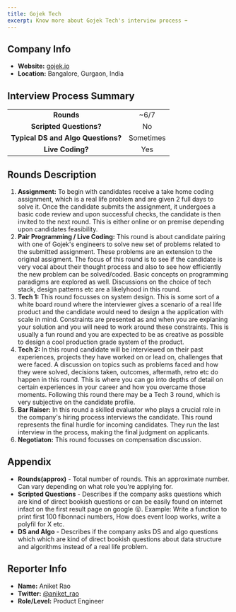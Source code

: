 ```yaml
---
title: Gojek Tech
excerpt: Know more about Gojek Tech's interview process ➡️
---
```

## Company Info
- **Website:** [gojek.io](https://gojek.io/)
- **Location:** Bangalore, Gurgaon, India

## Interview Process Summary
|                                    |              |
| :--------------------------------: | :-----------:|
|             **Rounds**             |  ~6/7        |
|      **Scripted Questions?**       |  No          |
| **Typical DS and Algo Questions?** |  Sometimes   |
|          **Live Coding?**          |  Yes         |

## Rounds Description
1. **Assignment:** To begin with candidates receive a take home coding assignment, which is a real life problem and are given 2 full days to solve it. Once the candidate submits the assignment, it undergoes a basic code review and upon successful checks, the candidate is then invited to the next round. This is either online or on premise depending upon candidates feasibility.
2. **Pair Programming / Live Coding:** This round is about candidate pairing with one of Gojek's engineers to solve new set of problems related to the submitted assignment. These problems are an extension to the original assigment. The focus of this round is to see if the candidate is very vocal about their thought process and also to see how efficiently the new problem can be solved/coded. Basic concepts on programming paradigms are explored as well. Discussions on the choice of tech stack, design patterns etc are a likelyhood in this round.
3. **Tech 1:** This round focusses on system design. This is some sort of a white board round where the interviewer gives a scenario of a real life product and the candidate would need to design a the application with scale in mind. Constraints are presented as and when you are explaning your solution and you will need to work around these constraints. This is usually a fun round and you are expected to be as creative as possible to design a cool production grade system of the product.
4. **Tech 2:** In this round candidate will be interviewed on their past experiences, projects they have worked on or lead on, challenges that were faced. A discussion on topics such as problems faced and how they were solved, decisions taken, outcomes, aftermath, retro etc do happen in this round. This is where you can go into depths of detail on certain experiences in your career and how you overcame those moments. Following this round there may be a Tech 3 round, which is very subjective on the candidate profile.
5. **Bar Raiser:** In this round a skilled evaluator who plays a crucial role in the company's hiring process interviews the candidate. This round represents the final hurdle for incoming candidates. They run the last interview in the process, making the final judgment on applicants.
6. **Negotiaton:** This round focusses on compensation discussion.

## Appendix
- **Rounds(approx)** - Total number of rounds. This an approximate number. Can vary depending on what role you're applying for.
- **Scripted Questions** - Describes if the company asks questions which are kind of direct bookish questions or can be easily found on internet infact on the first result page on google 😛. Example: Write a function to print first 100 fibonnaci numbers, How does event loop works, write a polyfil for X etc.
- **DS and Algo** - Describes if the company asks DS and algo questions which which are kind of direct bookish questions about data structure and algorithms instead of a real life problem.


## Reporter Info
- **Name:** Aniket Rao
- **Twitter:** [@aniket_rao](https://twitter.com/aniket_rao)
- **Role/Level:** Product Engineer